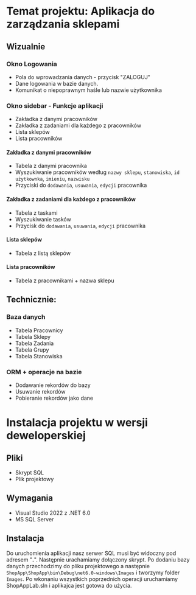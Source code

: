 # Temat projektu: Aplikacja do zarządzania sklepami

## Wizualnie
### Okno Logowania
- Pola do wprowadzania danych - przycisk "ZALOGUJ"
- Dane logowania w bazie danych.
- Komunikat o niepoprawnym haśle lub nazwie użytkownika

### Okno sidebar - Funkcje aplikacji
- Zakładka z danymi pracowników
- Zakładka z zadaniami dla każdego z pracowników
- Lista sklepów
- Lista pracowników

#### Zakładka z danymi pracowników
- Tabela z danymi pracownika 
- Wyszukiwanie pracowników według `nazwy sklepu`, `stanowiska`, `id użytkownka`, `imieniu`, `nazwisku`
- Przyciski do `dodawania`, `usuwania`, `edycji` pracownika

#### Zakładka z zadaniami dla każdego z pracowników
- Tabela z taskami
- Wyszukiwanie tasków
- Przycisk do `dodawania`, `usuwania`, `edycji` pracownika

#### Lista sklepów
- Tabela z listą sklepów

#### Lista pracowników
- Tabela z pracownikami + nazwa sklepu

## Technicznie:
### Baza danych
- Tabela Pracownicy
- Tabela Sklepy
- Tabela Zadania
- Tabela Grupy
- Tabela Stanowiska

### ORM + operacje na bazie
- Dodawanie rekordów do bazy
- Usuwanie rekordów
- Pobieranie rekordów jako dane

# Instalacja projektu w wersji deweloperskiej

## Pliki
- Skrypt SQL
- Plik projektowy

## Wymagania
- Visual Studio 2022 z .NET 6.0
- MS SQL Server

## Instalacja

Do uruchomienia aplikacji nasz serwer SQL musi być widoczny pod adresem "**.**". Następnie urachamiamy dołączony skrypt. Po dodaniu bazy danych przechodzimy do pliku projektowego a następnie `ShopApp\ShopApp\bin\Debug\net6.0-windows\Images` i tworzymy folder `Images`. Po wkonaniu wszystkich poprzednich operacji uruchamiamy ShopAppLab.sln i aplikajca jest gotowa do użycia.
